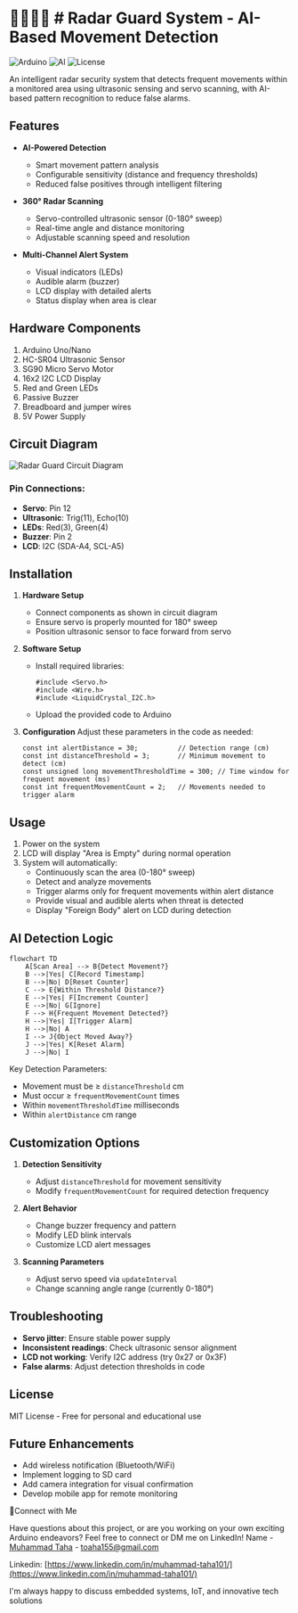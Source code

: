# 🐦‍🔥🐦‍🔥 # Radar Guard System - AI-Based Movement Detection

![Arduino](https://img.shields.io/badge/Platform-Arduino-00979D) ![AI](https://img.shields.io/badge/Feature-AI_Enabled-blueviolet) ![License](https://img.shields.io/badge/License-MIT-orange)

An intelligent radar security system that detects frequent movements within a monitored area using ultrasonic sensing and servo scanning, with AI-based pattern recognition to reduce false alarms.

## Features

- **AI-Powered Detection**
  - Smart movement pattern analysis
  - Configurable sensitivity (distance and frequency thresholds)
  - Reduced false positives through intelligent filtering

- **360° Radar Scanning**
  - Servo-controlled ultrasonic sensor (0-180° sweep)
  - Real-time angle and distance monitoring
  - Adjustable scanning speed and resolution

- **Multi-Channel Alert System**
  - Visual indicators (LEDs)
  - Audible alarm (buzzer)
  - LCD display with detailed alerts
  - Status display when area is clear

## Hardware Components

1. Arduino Uno/Nano
2. HC-SR04 Ultrasonic Sensor
3. SG90 Micro Servo Motor
4. 16x2 I2C LCD Display
5. Red and Green LEDs
6. Passive Buzzer
7. Breadboard and jumper wires
8. 5V Power Supply

## Circuit Diagram

![Radar Guard Circuit Diagram]((https://github.com/MuhammadTaha156/radar-guard-arduino/blob/main/Screenshot%202025-05-20%20001438.png))

### Pin Connections:
- **Servo**: Pin 12
- **Ultrasonic**: Trig(11), Echo(10)
- **LEDs**: Red(3), Green(4)
- **Buzzer**: Pin 2
- **LCD**: I2C (SDA-A4, SCL-A5)

## Installation

1. **Hardware Setup**
   - Connect components as shown in circuit diagram
   - Ensure servo is properly mounted for 180° sweep
   - Position ultrasonic sensor to face forward from servo

2. **Software Setup**
   - Install required libraries:
     ```arduino
     #include <Servo.h>
     #include <Wire.h>
     #include <LiquidCrystal_I2C.h>
     ```
   - Upload the provided code to Arduino

3. **Configuration**
   Adjust these parameters in the code as needed:
   ```arduino
   const int alertDistance = 30;          // Detection range (cm)
   const int distanceThreshold = 3;       // Minimum movement to detect (cm)
   const unsigned long movementThresholdTime = 300; // Time window for frequent movement (ms)
   const int frequentMovementCount = 2;   // Movements needed to trigger alarm
   ```

## Usage

1. Power on the system
2. LCD will display "Area is Empty" during normal operation
3. System will automatically:
   - Continuously scan the area (0-180° sweep)
   - Detect and analyze movements
   - Trigger alarms only for frequent movements within alert distance
   - Provide visual and audible alerts when threat is detected
   - Display "Foreign Body" alert on LCD during detection

## AI Detection Logic

```mermaid
flowchart TD
    A[Scan Area] --> B{Detect Movement?}
    B -->|Yes| C[Record Timestamp]
    B -->|No| D[Reset Counter]
    C --> E{Within Threshold Distance?}
    E -->|Yes| F[Increment Counter]
    E -->|No| G[Ignore]
    F --> H{Frequent Movement Detected?}
    H -->|Yes| I[Trigger Alarm]
    H -->|No| A
    I --> J{Object Moved Away?}
    J -->|Yes| K[Reset Alarm]
    J -->|No| I
```

Key Detection Parameters:
- Movement must be ≥ `distanceThreshold` cm
- Must occur ≥ `frequentMovementCount` times
- Within `movementThresholdTime` milliseconds
- Within `alertDistance` cm range

## Customization Options

1. **Detection Sensitivity**
   - Adjust `distanceThreshold` for movement sensitivity
   - Modify `frequentMovementCount` for required detection frequency

2. **Alert Behavior**
   - Change buzzer frequency and pattern
   - Modify LED blink intervals
   - Customize LCD alert messages

3. **Scanning Parameters**
   - Adjust servo speed via `updateInterval`
   - Change scanning angle range (currently 0-180°)

## Troubleshooting

- **Servo jitter**: Ensure stable power supply
- **Inconsistent readings**: Check ultrasonic sensor alignment
- **LCD not working**: Verify I2C address (try 0x27 or 0x3F)
- **False alarms**: Adjust detection thresholds in code

## License

MIT License - Free for personal and educational use

## Future Enhancements

- Add wireless notification (Bluetooth/WiFi)
- Implement logging to SD card
- Add camera integration for visual confirmation
- Develop mobile app for remote monitoring

🤝Connect with Me

Have questions about this project, or are you working on your own exciting Arduino endeavors? 
Feel free to connect or DM me on LinkedIn! 
Name - [Muhammad Taha](https://twitter.com/yourtwitter) - toaha155@gmail.com

Linkedin: [https://www.linkedin.com/in/muhammad-taha101/](https://www.linkedin.com/in/muhammad-taha101/)

I'm always happy to discuss embedded systems, IoT, and innovative tech solutions
